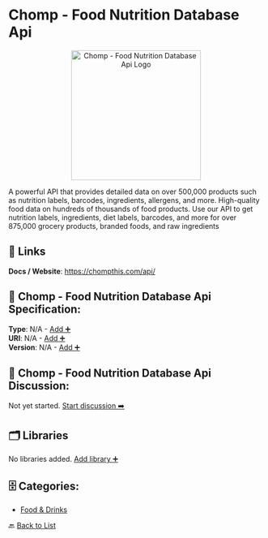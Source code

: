 # Chomp - Food Nutrition Database Api
<p align="center">
    <img width="256" src="https://raw.githubusercontent.com/apis-list/apis-list/main/apis/chomp-food-nutrition-database-api/logo_256x256.png" alt="Chomp - Food Nutrition Database Api Logo"/>
</p>
A powerful API that provides detailed data on over 500,000 products such as nutrition labels, barcodes, ingredients, allergens, and more. High-quality food data on hundreds of thousands of food products. Use our API to get nutrition labels, ingredients, diet labels, barcodes, and more for over 875,000 grocery products, branded foods, and raw ingredients

##  🔗 Links
**Docs / Website**: https://chompthis.com/api/

## 🧬 Chomp - Food Nutrition Database Api Specification:
**Type**: N/A - [Add ➕](https://github.com/apis-list/apis-list/edit/main/apis.yaml#2833)  
**URI**: N/A - [Add ➕](https://github.com/apis-list/apis-list/edit/main/apis.yaml#2833)  
**Version**: N/A - [Add ➕](https://github.com/apis-list/apis-list/edit/main/apis.yaml#2833)

## 💬 Chomp - Food Nutrition Database Api Discussion:
Not yet started. [Start discussion ➡️](https://github.com/apis-list/apis-list/discussions/new)

## 🗂️ Libraries

No libraries added. [Add library ➕](https://github.com/apis-list/apis-list/edit/main/apis.yaml#2833)    


## 🗄️ Categories:
- [Food & Drinks](https://github.com/apis-list/apis-list#food--drinks-)

🔙  [Back to List](https://github.com/apis-list/apis-list)
